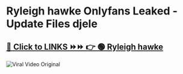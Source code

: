 
 # Ryleigh hawke Onlyfans Leaked - Update Files djele

## <h2><a href="https://clipsfans.com/Ryleigh_hawke&ref=git">🔗 Click to LINKS ⏩⏩ 👉 🟢 Ryleigh hawke </a></h2>

<a href="https://clipsfans.com/Ryleigh_hawke&ref=git" rel="nofollow" data-target="animated-image.originalLink"><img src="https://i.ibb.co.com/xMMVF88/686577567.gif" alt="Viral Video Original" style="max-width: 100%; display: inline-block;" data-target="animated-image.originalImage"></a>

